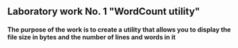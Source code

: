 ## Laboratory work No. 1 "WordCount utility"

#### The purpose of the work is to create a utility that allows you to display the file size in bytes and the number of lines and words in it
